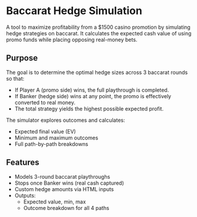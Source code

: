 Baccarat Hedge Simulation
=========================

A tool to maximize profitability from a $1500 casino promotion by simulating hedge strategies on baccarat. It calculates the expected cash value of using promo funds while placing opposing real-money bets.

Purpose
-------

The goal is to determine the optimal hedge sizes across 3 baccarat rounds so that:
- If Player A (promo side) wins, the full playthrough is completed.
- If Banker (hedge side) wins at any point, the promo is effectively converted to real money.
- The total strategy yields the highest possible expected profit.

The simulator explores outcomes and calculates:
- Expected final value (EV)
- Minimum and maximum outcomes
- Full path-by-path breakdowns

Features
--------

- Models 3-round baccarat playthroughs  
- Stops once Banker wins (real cash captured)  
- Custom hedge amounts via HTML inputs  
- Outputs:  
  - Expected value, min, max  
  - Outcome breakdown for all 4 paths
